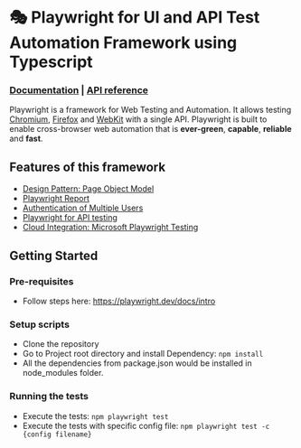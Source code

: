 # 🎭 Playwright for UI and API Test Automation Framework using Typescript

### [Documentation](https://playwright.dev) | [API reference](https://playwright.dev/docs/api/class-playwright)

Playwright is a framework for Web Testing and Automation. It allows testing [Chromium](https://www.chromium.org/Home), [Firefox](https://www.mozilla.org/en-US/firefox/new/) and [WebKit](https://webkit.org/) with a single API. Playwright is built to enable cross-browser web automation that is **ever-green**, **capable**, **reliable** and **fast**.

## Features of this framework
* [Design Pattern: Page Object Model](https://playwright.dev/docs/test-pom)
* [Playwright Report](https://playwright.dev/docs/test-reporters)
* [Authentication of Multiple Users](https://playwright.dev/docs/auth)
* [Playwright for API testing](https://playwright.dev/docs/api-testing)
* [Cloud Integration: Microsoft Playwright Testing](https://learn.microsoft.com/en-us/azure/playwright-testing/quickstart-run-end-to-end-tests?tabs=playwrightcli)

## Getting Started

### Pre-requisites
* Follow steps here: https://playwright.dev/docs/intro

### Setup scripts
* Clone the repository
* Go to Project root directory and install Dependency: `npm install`
* All the dependencies from package.json would be installed in node_modules folder.

### Running the tests
* Execute the tests: `npm playwright test`
* Execute the tests with specific config file: `npm playwright test -c {config filename}` 

